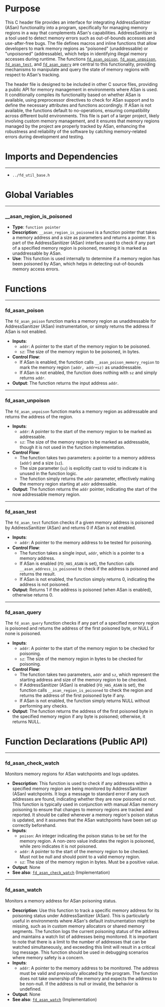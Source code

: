# Purpose
This C header file provides an interface for integrating AddressSanitizer (ASan) functionality into a program, specifically for managing memory regions in a way that complements ASan's capabilities. AddressSanitizer is a tool used to detect memory errors such as out-of-bounds accesses and use-after-free bugs. The file defines macros and inline functions that allow developers to mark memory regions as "poisoned" (unaddressable) or "unpoisoned" (addressable), which helps in identifying illegal memory accesses during runtime. The functions [`fd_asan_poison`](#fd_asan_poison), [`fd_asan_unpoison`](#fd_asan_unpoison), [`fd_asan_test`](#fd_asan_test), and [`fd_asan_query`](#fd_asan_query) are central to this functionality, providing mechanisms to manipulate and query the state of memory regions with respect to ASan's tracking.

The header file is designed to be included in other C source files, providing a public API for memory management in environments where ASan is used. It conditionally compiles its functionality based on whether ASan is available, using preprocessor directives to check for ASan support and to define the necessary attributes and functions accordingly. If ASan is not available, the functions default to no-operations, ensuring compatibility across different build environments. This file is part of a larger project, likely involving custom memory management, and it ensures that memory regions managed by the project are properly tracked by ASan, enhancing the robustness and reliability of the software by catching memory-related errors during development and testing.
# Imports and Dependencies

---
- `../fd_util_base.h`


# Global Variables

---
### \_\_asan\_region\_is\_poisoned
- **Type**: `function pointer`
- **Description**: `__asan_region_is_poisoned` is a function pointer that takes a memory address and a size as parameters and returns a pointer. It is part of the AddressSanitizer (ASan) interface used to check if any part of a specified memory region is poisoned, meaning it is marked as unaddressable by ASan.
- **Use**: This function is used internally to determine if a memory region has been poisoned by ASan, which helps in detecting out-of-bounds memory access errors.


# Functions

---
### fd\_asan\_poison<!-- {{#callable:fd_asan_poison}} -->
The `fd_asan_poison` function marks a memory region as unaddressable for AddressSanitizer (ASan) instrumentation, or simply returns the address if ASan is not enabled.
- **Inputs**:
    - `addr`: A pointer to the start of the memory region to be poisoned.
    - `sz`: The size of the memory region to be poisoned, in bytes.
- **Control Flow**:
    - If ASan is enabled, the function calls `__asan_poison_memory_region` to mark the memory region `[addr, addr+sz)` as unaddressable.
    - If ASan is not enabled, the function does nothing with `sz` and simply returns `addr`.
- **Output**: The function returns the input address `addr`.


---
### fd\_asan\_unpoison<!-- {{#callable:fd_asan_unpoison}} -->
The `fd_asan_unpoison` function marks a memory region as addressable and returns the address of the region.
- **Inputs**:
    - `addr`: A pointer to the start of the memory region to be marked as addressable.
    - `sz`: The size of the memory region to be marked as addressable, though it is not used in the function implementation.
- **Control Flow**:
    - The function takes two parameters: a pointer to a memory address (`addr`) and a size (`sz`).
    - The size parameter (`sz`) is explicitly cast to void to indicate it is unused in the function logic.
    - The function simply returns the `addr` parameter, effectively making the memory region starting at `addr` addressable.
- **Output**: The function returns the `addr` pointer, indicating the start of the now addressable memory region.


---
### fd\_asan\_test<!-- {{#callable:fd_asan_test}} -->
The `fd_asan_test` function checks if a given memory address is poisoned by AddressSanitizer (ASan) and returns 0 if ASan is not enabled.
- **Inputs**:
    - `addr`: A pointer to the memory address to be tested for poisoning.
- **Control Flow**:
    - The function takes a single input, `addr`, which is a pointer to a memory address.
    - If ASan is enabled (`FD_HAS_ASAN` is set), the function calls `__asan_address_is_poisoned` to check if the address is poisoned and returns the result.
    - If ASan is not enabled, the function simply returns 0, indicating the address is not poisoned.
- **Output**: Returns 1 if the address is poisoned (when ASan is enabled), otherwise returns 0.


---
### fd\_asan\_query<!-- {{#callable:fd_asan_query}} -->
The `fd_asan_query` function checks if any part of a specified memory region is poisoned and returns the address of the first poisoned byte, or NULL if none is poisoned.
- **Inputs**:
    - `addr`: A pointer to the start of the memory region to be checked for poisoning.
    - `sz`: The size of the memory region in bytes to be checked for poisoning.
- **Control Flow**:
    - The function takes two parameters, `addr` and `sz`, which represent the starting address and size of the memory region to be checked.
    - If AddressSanitizer (ASan) is enabled (`FD_HAS_ASAN` is set), the function calls `__asan_region_is_poisoned` to check the region and returns the address of the first poisoned byte if any.
    - If ASan is not enabled, the function simply returns NULL without performing any checks.
- **Output**: The function returns the address of the first poisoned byte in the specified memory region if any byte is poisoned; otherwise, it returns NULL.


# Function Declarations (Public API)

---
### fd\_asan\_check\_watch<!-- {{#callable_declaration:fd_asan_check_watch}} -->
Monitors memory regions for ASan watchpoints and logs updates.
- **Description**: This function is used to check if any addresses within a specified memory region are being monitored by AddressSanitizer (ASan) watchpoints. It logs a message to standard error if any such addresses are found, indicating whether they are now poisoned or not. This function is typically used in conjunction with manual ASan memory poisoning to ensure that changes to memory regions are tracked and reported. It should be called whenever a memory region's poison status is updated, and it assumes that the ASan watchpoints have been set up correctly beforehand.
- **Inputs**:
    - `poison`: An integer indicating the poison status to be set for the memory region. A non-zero value indicates the region is poisoned, while zero indicates it is not poisoned.
    - `addr`: A pointer to the start of the memory region to be checked. Must not be null and should point to a valid memory region.
    - `sz`: The size of the memory region in bytes. Must be a positive value.
- **Output**: None
- **See also**: [`fd_asan_check_watch`](fd_asan.c.driver.md#fd_asan_check_watch)  (Implementation)


---
### fd\_asan\_watch<!-- {{#callable_declaration:fd_asan_watch}} -->
Monitors a memory address for ASan poisoning status.
- **Description**: Use this function to track a specific memory address for its poisoning status under AddressSanitizer (ASan). This is particularly useful in environments where ASan's default instrumentation might be missing, such as in custom memory allocators or shared memory segments. The function logs the current poisoning status of the address and maintains a watch list of addresses being monitored. It is important to note that there is a limit to the number of addresses that can be watched simultaneously, and exceeding this limit will result in a critical log message. This function should be used in debugging scenarios where memory safety is a concern.
- **Inputs**:
    - `addr`: A pointer to the memory address to be monitored. The address must be valid and previously allocated by the program. The function does not take ownership of the memory and expects the address to be non-null. If the address is null or invalid, the behavior is undefined.
- **Output**: None
- **See also**: [`fd_asan_watch`](fd_asan.c.driver.md#fd_asan_watch)  (Implementation)


